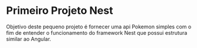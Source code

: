 # Primeiro Projeto Nest

Objetivo deste pequeno projeto é fornecer uma api Pokemon simples com o fim de entender o funcionamento do framework Nest que possui estrutura similar ao Angular.